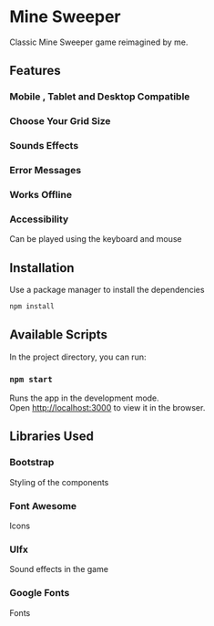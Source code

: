 # Mine Sweeper

Classic Mine Sweeper game reimagined by me.

## Features

### Mobile , Tablet and Desktop Compatible

### Choose Your Grid Size

### Sounds Effects

### Error Messages

### Works Offline

### Accessibility

Can be played using the keyboard and mouse

## Installation

Use a package manager to install the dependencies

```bash
npm install
```

## Available Scripts

In the project directory, you can run:

### `npm start`

Runs the app in the development mode.<br />
Open [http://localhost:3000](http://localhost:3000) to view it in the browser.

## Libraries Used

### Bootstrap

Styling of the components

### Font Awesome

Icons

### UIfx

Sound effects in the game

### Google Fonts

Fonts
